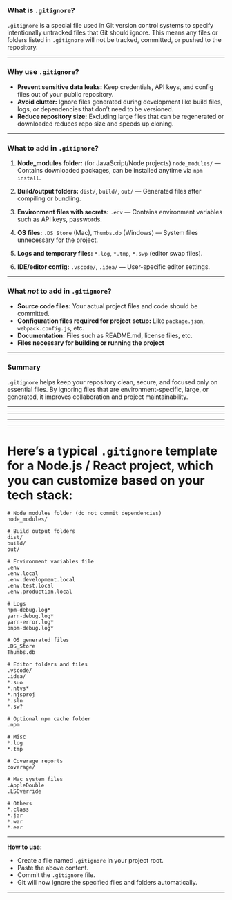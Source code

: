 
### What is `.gitignore`?

`.gitignore` is a special file used in Git version control systems to specify intentionally untracked files that Git should ignore. This means any files or folders listed in `.gitignore` will not be tracked, committed, or pushed to the repository.

---

### Why use `.gitignore`?

* **Prevent sensitive data leaks:** Keep credentials, API keys, and config files out of your public repository.
* **Avoid clutter:** Ignore files generated during development like build files, logs, or dependencies that don’t need to be versioned.
* **Reduce repository size:** Excluding large files that can be regenerated or downloaded reduces repo size and speeds up cloning.

---

### What to add in `.gitignore`?

1. **Node\_modules folder:** (for JavaScript/Node projects)
   `node_modules/` — Contains downloaded packages, can be installed anytime via `npm install`.

2. **Build/output folders:**
   `dist/`, `build/`, `out/` — Generated files after compiling or bundling.

3. **Environment files with secrets:**
   `.env` — Contains environment variables such as API keys, passwords.

4. **OS files:**
   `.DS_Store` (Mac), `Thumbs.db` (Windows) — System files unnecessary for the project.

5. **Logs and temporary files:**
   `*.log`, `*.tmp`, `*.swp` (editor swap files).

6. **IDE/editor config:**
   `.vscode/`, `.idea/` — User-specific editor settings.

---

### What *not* to add in `.gitignore`?

* **Source code files:** Your actual project files and code should be committed.
* **Configuration files required for project setup:** Like `package.json`, `webpack.config.js`, etc.
* **Documentation:** Files such as README.md, license files, etc.
* **Files necessary for building or running the project**

---

### Summary

`.gitignore` helps keep your repository clean, secure, and focused only on essential files. By ignoring files that are environment-specific, large, or generated, it improves collaboration and project maintainability.

---





---
---
---




# Here’s a typical `.gitignore` template for a **Node.js / React** project, which you can customize based on your tech stack:

```gitignore
# Node modules folder (do not commit dependencies)
node_modules/

# Build output folders
dist/
build/
out/

# Environment variables file
.env
.env.local
.env.development.local
.env.test.local
.env.production.local

# Logs
npm-debug.log*
yarn-debug.log*
yarn-error.log*
pnpm-debug.log*

# OS generated files
.DS_Store
Thumbs.db

# Editor folders and files
.vscode/
.idea/
*.suo
*.ntvs*
*.njsproj
*.sln
*.sw?

# Optional npm cache folder
.npm

# Misc
*.log
*.tmp

# Coverage reports
coverage/

# Mac system files
.AppleDouble
.LSOverride

# Others
*.class
*.jar
*.war
*.ear
```

---

**How to use:**

* Create a file named `.gitignore` in your project root.
* Paste the above content.
* Commit the `.gitignore` file.
* Git will now ignore the specified files and folders automatically.

---